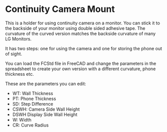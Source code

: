 # Continuity Camera Mount

This is a holder for using continuity camera on a monitor. You can stick it to the backside of your monitor using double sided adhesive tape. The curvature of the curved version matches the backside curvature of many LG Monitors.

It has two steps: one for using the camera and one for storing the phone out of sight.

You can load the FCStd file in FreeCAD and change the parameters in the spreadsheet to create your own version with a different curvature, phone thickness etc.

These are the parameters you can edit:

- WT: Wall Thickness
- PT: Phone Thickness
- SD: Step Difference
- CSWH: Camera Side Wall Height
- DSWH Display Side Wall Height
- W: Width
- CR: Curve Radius
